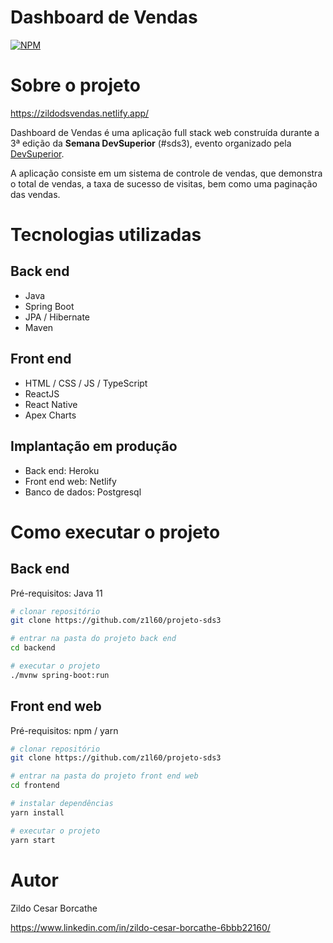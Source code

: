 # Dashboard de Vendas
[![NPM](https://img.shields.io/npm/l/react)](https://github.com/z1l60/projeto-sds3/blob/master/LICENSE) 

# Sobre o projeto

https://zildodsvendas.netlify.app/

Dashboard de Vendas é uma aplicação full stack web construída durante a 3ª edição da **Semana DevSuperior** (#sds3), evento organizado pela [DevSuperior](https://devsuperior.com.br "Site da DevSuperior").

A aplicação consiste em um sistema de controle de vendas, que demonstra o total de vendas, a taxa de sucesso de visitas, bem como uma paginação das vendas.

# Tecnologias utilizadas
## Back end
- Java
- Spring Boot
- JPA / Hibernate
- Maven
## Front end
- HTML / CSS / JS / TypeScript
- ReactJS
- React Native
- Apex Charts
## Implantação em produção
- Back end: Heroku
- Front end web: Netlify
- Banco de dados: Postgresql

# Como executar o projeto

## Back end
Pré-requisitos: Java 11

```bash
# clonar repositório
git clone https://github.com/z1l60/projeto-sds3

# entrar na pasta do projeto back end
cd backend

# executar o projeto
./mvnw spring-boot:run
```

## Front end web
Pré-requisitos: npm / yarn

```bash
# clonar repositório
git clone https://github.com/z1l60/projeto-sds3

# entrar na pasta do projeto front end web
cd frontend

# instalar dependências
yarn install

# executar o projeto
yarn start
```

# Autor

Zildo Cesar Borcathe

https://www.linkedin.com/in/zildo-cesar-borcathe-6bbb22160/


